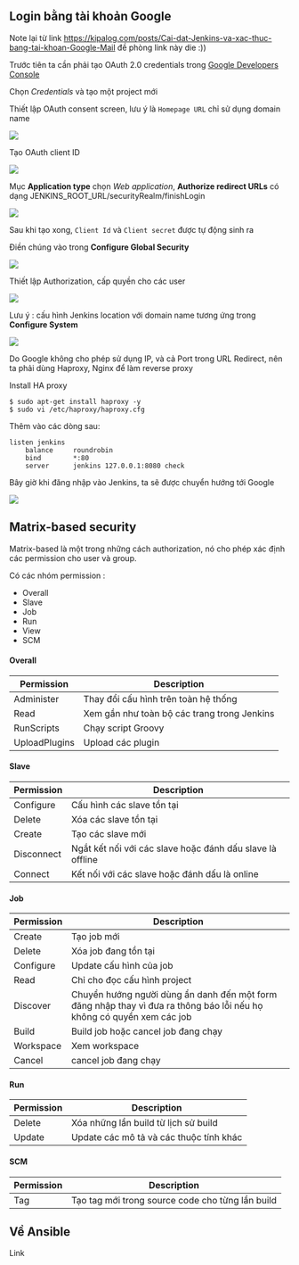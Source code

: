 ## Login bằng tài khoản Google 

Note lại từ link https://kipalog.com/posts/Cai-dat-Jenkins-va-xac-thuc-bang-tai-khoan-Google-Mail đề phòng link này die :))

Trước tiên ta cần phải tạo OAuth 2.0 credentials trong [Google Developers Console](https://console.developers.google.com/apis/library)

Chọn *Credentials* và tạo một project mới

Thiết lập OAuth consent screen, lưu ý là `Homepage URL` chỉ sử dụng domain name

<img src="https://raw.githubusercontent.com/locvx1234/deployment-with-jenkins/master/images/OAuth_consent_screen.png">

Tạo OAuth client ID

<img src="https://raw.githubusercontent.com/locvx1234/deployment-with-jenkins/master/images/OAuth_client_ID.png">

Mục **Application type** chọn *Web application*, **Authorize redirect URLs** có dạng  JENKINS_ROOT_URL/securityRealm/finishLogin

<img src="https://raw.githubusercontent.com/locvx1234/deployment-with-jenkins/master/images/OAuth_client_ID2.png">

Sau khi tạo xong, `Client Id` và `Client secret` được tự động sinh ra

Điền chúng vào trong **Configure Global Security**

<img src="https://raw.githubusercontent.com/locvx1234/deployment-with-jenkins/master/images/config_global.png">

Thiết lập Authorization, cấp quyền cho các user

<img src="https://raw.githubusercontent.com/locvx1234/deployment-with-jenkins/master/images/authorization.png">

Lưu ý : cấu hình Jenkins location với domain name tương ứng trong **Configure System**

<img src="https://raw.githubusercontent.com/locvx1234/deployment-with-jenkins/master/images/jenkins_location.png">

Do Google không cho phép sử dụng IP, và cả Port trong URL Redirect, nên ta phải dùng Haproxy, Nginx để làm reverse proxy

Install HA proxy

	$ sudo apt-get install haproxy -y 
	$ sudo vi /etc/haproxy/haproxy.cfg 
	
Thêm vào các dòng sau: 

	listen jenkins
		balance     roundrobin
		bind        *:80
		server      jenkins 127.0.0.1:8080 check
	
Bây giờ khi đăng nhập vào Jenkins, ta sẽ được chuyển hướng tới Google

<img src="https://raw.githubusercontent.com/locvx1234/deployment-with-jenkins/master/images/sign_in.png">

## Matrix-based security

Matrix-based là một trong những cách authorization, nó cho phép xác định các permission cho user và group. 

Có các nhóm permission :

- Overall
- Slave
- Job
- Run
- View
- SCM

#### Overall 

|Permission|Description|
|----------|-----------|
|Administer|Thay đổi cấu hình trên toàn hệ thống |
|Read	   |Xem gần như toàn bộ các trang trong Jenkins |
|RunScripts|Chạy script Groovy |
|UploadPlugins| Upload các plugin |

#### Slave

|Permission|Description|
|----------|-----------|
|Configure | Cấu hình các slave tồn tại |
|Delete	| Xóa các slave tồn tại |
|Create | Tạo các slave mới |
|Disconnect |Ngắt kết nối với các slave hoặc đánh dấu slave là offline |
|Connect | Kết nối với các slave hoặc đánh dấu là online |

#### Job 

|Permission|Description|
|----------|-----------|
|Create    | Tạo job mới |
|Delete    | Xóa job đang tồn tại |
|Configure | Update cấu hình của job |
|Read      | Chỉ cho đọc cấu hình project |
|Discover  | Chuyển hướng người dùng ẩn danh đến một form đăng nhập thay vì đưa ra thông báo lỗi nếu họ không có quyền xem các job |
|Build 	   | Build job hoặc cancel job đang chạy |
|Workspace | Xem workspace |
|Cancel	   | cancel job đang chạy |


#### Run

|Permission|Description|
|----------|-----------|
|Delete | Xóa những lần build từ lịch sử build |
|Update | Update các mô tả và các thuộc tính khác |

#### SCM

|Permission|Description|
|----------|-----------|
|Tag | Tạo tag mới trong source code cho từng lần build |


## Về Ansible 

Link 
